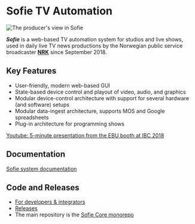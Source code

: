 # Sofie TV Automation

![The producer's view in Sofie](https://raw.githubusercontent.com/Sofie-Automation/Sofie-TV-automation/main/images/Sofie_GUI_example.jpg)

_**Sofie**_ is a web-based TV automation system for studios and live shows, used in daily live TV news productions by the Norwegian public service broadcaster [**NRK**](https://www.nrk.no/) since September 2018.

## Key Features

- User-friendly, modern web-based GUI
- State-based device control and playout of video, audio, and graphics
- Modular device-control architecture with support for several hardware \(and software\) setups
- Modular data-ingest architecture, supports MOS and Google spreadsheets
- Plug-in architecture for programming shows

[Youtube: 5-minute presentation from the EBU booth at IBC 2018](https://www.youtube.com/watch?v=LeJxtTA3zms)

## Documentation

[Sofie system documentation](https://sofie-automation.github.io/sofie-core//)

## Code and Releases

- [For developers & integrators](https://sofie-automation.github.io/sofie-core//docs/for-developers/intro/)
- [Releases](https://sofie-automation.github.io/sofie-core//releases)
- The main repository is the [Sofie Core monorepo](https://github.com/Sofie-Automation/sofie-core)

